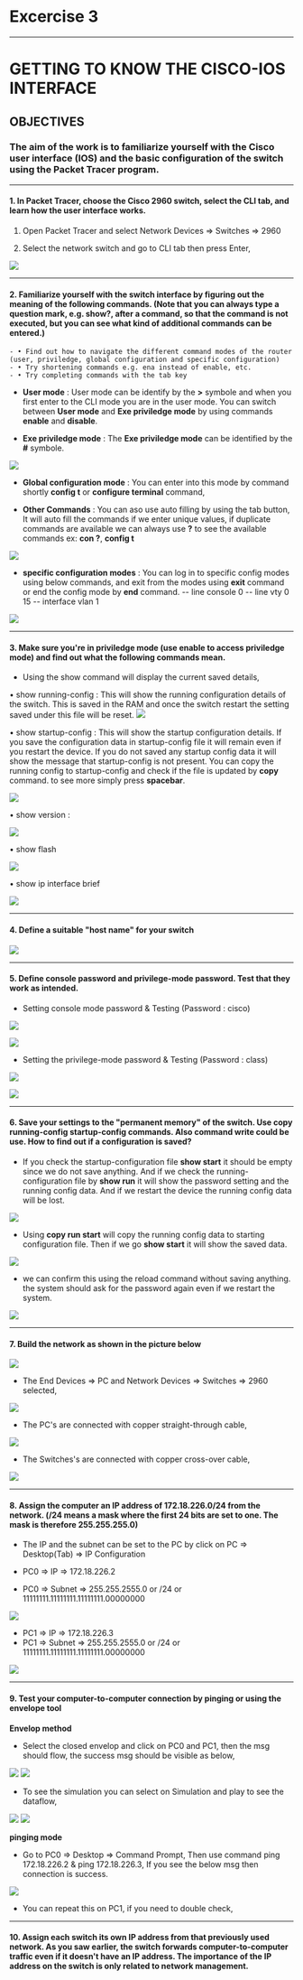 # Excercise 3

---

# GETTING TO KNOW THE CISCO-IOS INTERFACE

## OBJECTIVES

### The aim of the work is to familiarize yourself with the Cisco user interface (IOS) and the basic configuration of the switch using the Packet Tracer program.

---

#### 1. In Packet Tracer, choose the Cisco 2960 switch, select the CLI tab, and learn how the user interface works.

1. Open Packet Tracer and select Network Devices => Switches => 2960

2. Select the network switch and go to CLI tab then press Enter,

![](Images/1.png)

---

#### 2. Familiarize yourself with the switch interface by figuring out the meaning of the following commands. (Note that you can always type a question mark, e.g. show?, after a command, so that the command is not executed, but you can see what kind of additional commands can be entered.)

    - • Find out how to navigate the different command modes of the router (user, priviledge, global configuration and specific configuration)
    - • Try shortening commands e.g. ena instead of enable, etc.
    - • Try completing commands with the tab key

- **User mode** : User mode can be identify by the **>** symbole and when you first enter to the CLI mode you are in the user mode. You can switch between **User mode** and **Exe priviledge mode** by using commands **enable** and **disable**.

- **Exe priviledge mode** : The **Exe priviledge mode** can be identified by the **#** symbole.

![](Images/2.png)

- **Global configuration mode** : You can enter into this mode by command shortly **config t** or **configure terminal** command,

- **Other Commands** : You can aso use auto filling by using the tab button, It will auto fill the commands if we enter unique values, if duplicate commands are available we can always use **?** to see the available commands ex: **con ?**, **config t**

![](Images/3.png)

- **specific configuration modes** : You can log in to specific config modes using below commands, and exit from the modes using **exit** command or end the config mode by **end** command.
  -- line console 0
  -- line vty 0 15
  -- interface vlan 1

![](Images/4.png)

---

#### 3. Make sure you're in priviledge mode (use enable to access priviledge mode) and find out what the following commands mean.

- Using the show command will display the current saved details,

• show running-config : This will show the running configuration details of the switch. This is saved in the RAM and once the switch restart the setting saved under this file will be reset.
![](Images/5.png)

• show startup-config : This will show the startup configuration details. If you save the configuration data in startup-config file it will remain even if you restart the device. If you do not saved any startup config data it will show the message that startup-config is not present. You can copy the running config to startup-config and check if the file is updated by **copy** command. to see more simply press **spacebar**.

![](Images/6.png)

• show version :

![](Images/7.png)

• show flash

![](Images/8.png)

• show ip interface brief

![](Images/9.png)

---

#### 4. Define a suitable "host name" for your switch

![](Images/10.png)

---

#### 5. Define console password and privilege-mode password. Test that they work as intended.

- Setting console mode password & Testing (Password : cisco)

![](Images/11.png)

![](Images/12.png)

- Setting the privilege-mode password & Testing (Password : class)

![](Images/13.png)

![](Images/14.png)

---

#### 6. Save your settings to the "permanent memory" of the switch. Use copy running-config startup-config commands. Also command write could be use. How to find out if a configuration is saved?

- If you check the startup-configuration file **show start** it should be empty since we do not save anything. And if we check the running-configuration file by **show run** it will show the password setting and the running config data. And if we restart the device the running config data will be lost.

![](Images/15.png)

- Using **copy run start** will copy the running config data to starting configuration file. Then if we go **show start** it will show the saved data.

![](Images/16.png)

- we can confirm this using the reload command without saving anything. the system should ask for the password again even if we restart the system.

![](Images/17.png)

---

#### 7. Build the network as shown in the picture below

![](Images/18.png)

- The End Devices => PC and Network Devices => Switches => 2960 selected,

![](Images/19.png)

- The PC's are connected with copper straight-through cable,

![](Images/20.png)

- The Switches's are connected with copper cross-over cable,

![](Images/21.png)

---

#### 8. Assign the computer an IP address of 172.18.226.0/24 from the network. (/24 means a mask where the first 24 bits are set to one. The mask is therefore 255.255.255.0)

- The IP and the subnet can be set to the PC by click on PC => Desktop(Tab) => IP Configuration

- PC0 => IP => 172.18.226.2
- PC0 => Subnet => 255.255.2555.0 or /24 or 11111111.11111111.11111111.00000000

![](Images/22.png)

- PC1 => IP => 172.18.226.3
- PC1 => Subnet => 255.255.2555.0 or /24 or 11111111.11111111.11111111.00000000

![](Images/23.png)

---

#### 9. Test your computer-to-computer connection by pinging or using the envelope tool

**Envelop method**

- Select the closed envelop and click on PC0 and PC1, then the msg should flow, the success msg should be visible as below,

![](Images/24.png)
![](Images/26.png)

- To see the simulation you can select on Simulation and play to see the dataflow,

![](Images/25.png)
![](Images/27.png)

**pinging mode**

- Go to PC0 => Desktop => Command Prompt, Then use command ping 172.18.226.2 & ping 172.18.226.3, If you see the below msg then connection is success.

![](Images/28.png)

- You can repeat this on PC1, if you need to double check,

---

#### 10. Assign each switch its own IP address from that previously used network. As you saw earlier, the switch forwards computer-to-computer traffic even if it doesn't have an IP address. The importance of the IP address on the switch is only related to network management.
